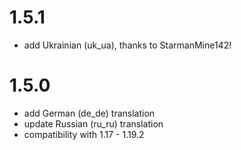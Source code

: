 # 1.5.1

- add Ukrainian (uk_ua), thanks to StarmanMine142!

# 1.5.0

- add German (de_de) translation
- update Russian (ru_ru) translation
- compatibility with 1.17 - 1.19.2